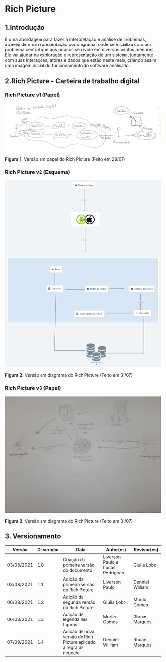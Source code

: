 # Rich Picture

## 1.Introdução

É uma abordagem para fazer a interpretação e análise de problemas, através de uma representação por diagrama, onde se inicializa com um problema central que aos poucos se divide em diversos pontos menores. Ele vai ajudar na exploração e representação de um sistema, juntamente com suas interações, atores e dados que estão neste meio, criando assim uma imagem inicial do funcionamento do software analisado.

## 2.Rich Picture - Carteira de trabalho digital

### Rich Picture v1 (Papel)

![Rich Picture](../assets/rich_picture_papel.jpeg)

**Figura 1**: Versão em papel do Rich Picture (Feito em 28/07)

### Rich Picture v2 (Esquema)

![Rich Picture](../assets/richPicture.png)

**Figura 2**: Versão em diagrama do Rich Picture (Feito em 31/07)

### Rich Picture v3 (Papel)


![Rich Picture](../assets/richPicturev3.jpeg)

**Figura 2**: Versão em diagrama do Rich Picture (Feito em 31/07)


## 3. Versionamento

| Versão | Descrição                                 | Data       | Autor(es)                        | Revisor(es)     |
| ------ | ----------------------------------------- | ---------- | -------------------------------- | --------------- |
| 03/08/2021 | 1.0   | Criação da primeira versão do documento | Liverson Paulo e Lucas Rodrigues | Giulia Lobo     |
| 03/08/2021  | 1.1 | Adição da primeira versão do Rich Picture | Liverson Paulo                   | Denniel William |
| 06/08/2021  | 1.2  | Adição da segunda versão do Rich Picture | Giulia Lobo                      | Murilo Gomes    |
| 06/08/2021  |       1.3       | Adição de legenda nas figuras | Murilo Gomes                     | Rhuan Marques   |
| 07/09/2021  | 1.4  | Adição de nova versão do Rich Picture aplicado a regra de negócio | Denniel William | Rhuan Marques   |